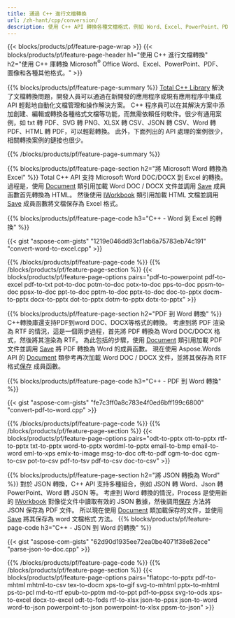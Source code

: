 ```yaml
---
title: 通過 C++ 進行文檔轉換 
url: /zh-hant/cpp/conversion/
description: 使用 C++ API 轉換各種文檔格式，例如 Word、Excel、PowerPoint、PDF、JSON、圖像等。 
---
```


{{< blocks/products/pf/feature-page-wrap >}}
{{< blocks/products/pf/feature-page-header h1="使用 C++ 進行文檔轉換" h2="使用 C++ 庫轉換 Microsoft<sup>&reg;</sup> Office Word、Excel、PowerPoint、PDF、圖像和各種其他格式。" >}}

{{% blocks/products/pf/feature-page-summary %}}
[Total C++ Library](https://products.aspose.com/total/cpp/) 解決了文檔轉換問題，開發人員可以通過在新開發的應用程序或現有應用程序中集成 API 輕鬆地自動化文檔管理和操作解決方案。 C++ 程序員可以在其解決方案中添加創建、編輯或轉換各種格式文檔等功能，而無需依賴任何軟件。很少有通用案例，如 txt 轉 PDF、SVG 轉 PNG、XLSX 轉 CSV、JSON 轉 CSV、Word 轉 PDF、HTML 轉 PDF，可以輕鬆轉換。 此外，下面列出的 API 處理的案例很少，相關轉換案例的鏈接也很少。 

{{% /blocks/products/pf/feature-page-summary  %}}

{{% blocks/products/pf/feature-page-section  h2="將 Microsoft Word 轉換為 Excel" %}}
Total C++ API 支持 Microsoft Word DOC/DOCX 到 Excel 的轉換。  過程是，使用 [Document](https://reference.aspose.com/words/cpp/class/aspose.words.document) 類引用加載 Word DOC / DOCX 文件並調用 [Save](https://reference.aspose.com/words/cpp/class/aspose.words.document#save_string_saveformat) 成員函數首先轉換為 HTML。 然後使用 [IWorkbook](https://reference.aspose.com/cells/cpp/class/aspose.cells.i_workbook) 類引用加載 HTML 文檔並調用 [Save](https://reference.aspose.com/cells/cpp/class/aspose.cells.i_workbook#a5dc7de23f7ceba76a05dc1d49f51502e) 成員函數將文檔保存為 Excel 格式。 

{{% blocks/products/pf/feature-page-code h3="C++ - Word 到 Excel 的轉換" %}}

{{< gist "aspose-com-gists" "1219e046dd93cf1ab6a75783eb74c191" "convert-word-to-excel.cpp" >}}

{{% /blocks/products/pf/feature-page-code  %}}
{{% /blocks/products/pf/feature-page-section %}}
{{< blocks/products/pf/feature-page-options pairs="pdf-to-powerpoint pdf-to-excel pdf-to-txt pot-to-doc potm-to-doc potx-to-doc pps-to-doc ppsm-to-doc ppsx-to-doc ppt-to-doc pptm-to-doc pptx-to-doc doc-to-pptx docm-to-pptx docx-to-pptx dot-to-pptx dotm-to-pptx dotx-to-pptx" >}}

{{% blocks/products/pf/feature-page-section  h2="PDF 到 Word 轉換" %}}
C++轉換庫還支持PDF到word DOC、DOCX等格式的轉換。 考慮到將 PDF 渲染為 RTF 的情況，這是一個兩步過程，首先將 PDF 轉換為 Word DOC/DOCX 格式，然後將其渲染為 RTF。 為此包括的步驟，使用 [Document](https://reference.aspose.com/pdf/cpp/class/aspose.pdf.document) 類引用加載 PDF 文件並調用 [Save](https://reference.aspose.com/pdf/cpp/class/aspose.pdf.document#adb8061c585440fde49c1263e68837f01) 將 PDF 轉換為 Word 的成員函數。 現在使用 Aspose.Words API 的 [Document](https://reference.aspose.com/words/cpp/class/aspose.words.document) 類參考再次加載 Word DOC / DOCX 文件，並將其保存為 RTF 格式[保存](https://reference.aspose.com/words/cpp/class/aspose.words.document#save_stream_saveformat) 成員函數。

{{% blocks/products/pf/feature-page-code h3="C++ - PDF 到 Word 轉換" %}}

{{< gist "aspose-com-gists" "fe7c3ff0a8c783e4f0ed6bff199c6800" "convert-pdf-to-word.cpp" >}}

{{% /blocks/products/pf/feature-page-code  %}}
{{% /blocks/products/pf/feature-page-section %}}
{{< blocks/products/pf/feature-page-options pairs="odt-to-pptx ott-to-pptx rtf-to-pptx txt-to-pptx word-to-pptx wordml-to-pptx email-to-bmp email-to-word eml-to-xps emlx-to-image msg-to-doc oft-to-pdf cgm-to-doc cgm-to-csv pot-to-csv pdf-to-tsv pdf-to-csv doc-to-csv" >}}

{{% blocks/products/pf/feature-page-section  h2="將 JSON 轉換為 Word" %}}
對於 JSON 轉換，C++ API 支持多種組合，例如 JSON 轉 Word、Json 轉 PowerPoint、Word 轉 JSON 等。 考慮到 Word 轉換的情況，Process 是使用新的 [IWorkbook](https://reference.aspose.com/cells/cpp/class/aspose.cells.i_workbook) 對像從文件中讀取有效的 JSON 數據，然後調用[保存](https://reference.aspose.com/cells/cpp/class/aspose.cells.i_workbook#a9460f52a2dec8f4bf623a4905167d997) 方法將 JSON 保存為 PDF 文件。 所以現在使用 [Document](https://reference.aspose.com/words/cpp/class/aspose.words.document) 類加載保存的文件，並使用 [Save](https://reference.aspose.com/words/cpp/class/aspose.words.document#save_string_saveformat) 將其保存為 word 文檔格式 方法。
{{% blocks/products/pf/feature-page-code h3="C++ - JSON 到 Word 的轉換" %}}

{{< gist "aspose-com-gists" "62d90d1935ee72ea0be4071f38e82ece" "parse-json-to-doc.cpp" >}}


{{% /blocks/products/pf/feature-page-code  %}}
{{% /blocks/products/pf/feature-page-section %}}
{{< blocks/products/pf/feature-page-options pairs="flatopc-to-pptx pdf-to-mhtml mhtml-to-csv tex-to-docm xps-to-gif svg-to-mhtml pptx-to-mhtml ps-to-pcl md-to-rtf epub-to-pptm md-to-ppt pdf-to-ppsx svg-to-ods xps-to-excel docx-to-excel odt-to-fods rtf-to-xlsx json-to-ppsx json-to-word word-to-json powerpoint-to-json powerpoint-to-xlsx ppsm-to-json" >}}